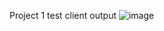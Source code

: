 Project 1 test client output
![image](https://github.com/user-attachments/assets/5a9b3b25-1696-44dd-9fac-638a9ec60cbc)
